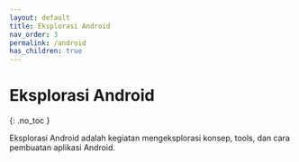 ```yaml
---
layout: default
title: Eksplorasi Android
nav_order: 3
permalink: /android
has_children: true
---
```


# Eksplorasi Android
{: .no_toc }

Eksplorasi Android adalah kegiatan mengeksplorasi konsep, tools, dan cara pembuatan aplikasi Android.
